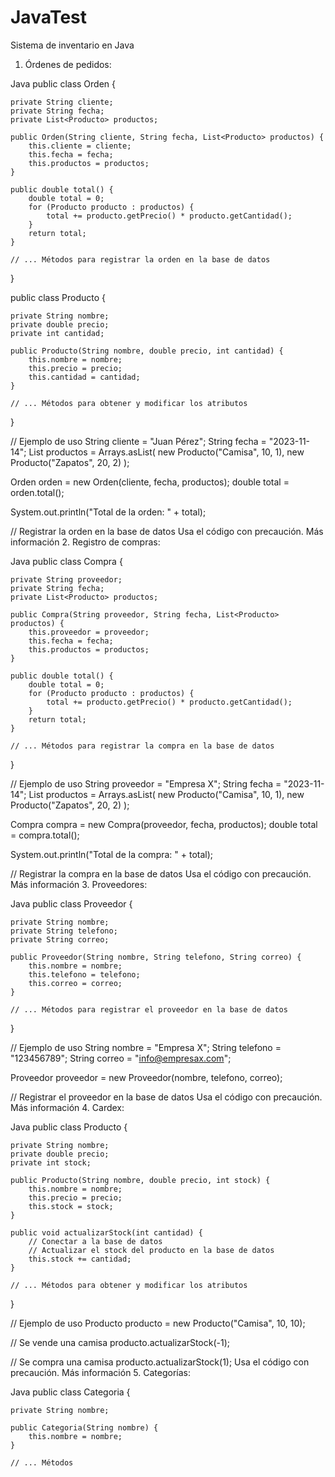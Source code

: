 # JavaTest

Sistema de inventario en Java
1. Órdenes de pedidos:

Java
public class Orden {

    private String cliente;
    private String fecha;
    private List<Producto> productos;

    public Orden(String cliente, String fecha, List<Producto> productos) {
        this.cliente = cliente;
        this.fecha = fecha;
        this.productos = productos;
    }

    public double total() {
        double total = 0;
        for (Producto producto : productos) {
            total += producto.getPrecio() * producto.getCantidad();
        }
        return total;
    }

    // ... Métodos para registrar la orden en la base de datos

}

public class Producto {

    private String nombre;
    private double precio;
    private int cantidad;

    public Producto(String nombre, double precio, int cantidad) {
        this.nombre = nombre;
        this.precio = precio;
        this.cantidad = cantidad;
    }

    // ... Métodos para obtener y modificar los atributos

}

// Ejemplo de uso
String cliente = "Juan Pérez";
String fecha = "2023-11-14";
List<Producto> productos = Arrays.asList(
    new Producto("Camisa", 10, 1),
    new Producto("Zapatos", 20, 2)
);

Orden orden = new Orden(cliente, fecha, productos);
double total = orden.total();

System.out.println("Total de la orden: " + total);

// Registrar la orden en la base de datos
Usa el código con precaución. Más información
2. Registro de compras:

Java
public class Compra {

    private String proveedor;
    private String fecha;
    private List<Producto> productos;

    public Compra(String proveedor, String fecha, List<Producto> productos) {
        this.proveedor = proveedor;
        this.fecha = fecha;
        this.productos = productos;
    }

    public double total() {
        double total = 0;
        for (Producto producto : productos) {
            total += producto.getPrecio() * producto.getCantidad();
        }
        return total;
    }

    // ... Métodos para registrar la compra en la base de datos

}

// Ejemplo de uso
String proveedor = "Empresa X";
String fecha = "2023-11-14";
List<Producto> productos = Arrays.asList(
    new Producto("Camisa", 10, 1),
    new Producto("Zapatos", 20, 2)
);

Compra compra = new Compra(proveedor, fecha, productos);
double total = compra.total();

System.out.println("Total de la compra: " + total);

// Registrar la compra en la base de datos
Usa el código con precaución. Más información
3. Proveedores:

Java
public class Proveedor {

    private String nombre;
    private String telefono;
    private String correo;

    public Proveedor(String nombre, String telefono, String correo) {
        this.nombre = nombre;
        this.telefono = telefono;
        this.correo = correo;
    }

    // ... Métodos para registrar el proveedor en la base de datos

}

// Ejemplo de uso
String nombre = "Empresa X";
String telefono = "123456789";
String correo = "info@empresax.com";

Proveedor proveedor = new Proveedor(nombre, telefono, correo);

// Registrar el proveedor en la base de datos
Usa el código con precaución. Más información
4. Cardex:

Java
public class Producto {

    private String nombre;
    private double precio;
    private int stock;

    public Producto(String nombre, double precio, int stock) {
        this.nombre = nombre;
        this.precio = precio;
        this.stock = stock;
    }

    public void actualizarStock(int cantidad) {
        // Conectar a la base de datos
        // Actualizar el stock del producto en la base de datos
        this.stock += cantidad;
    }

    // ... Métodos para obtener y modificar los atributos

}

// Ejemplo de uso
Producto producto = new Producto("Camisa", 10, 10);

// Se vende una camisa
producto.actualizarStock(-1);

// Se compra una camisa
producto.actualizarStock(1);
Usa el código con precaución. Más información
5. Categorías:

Java
public class Categoria {

    private String nombre;

    public Categoria(String nombre) {
        this.nombre = nombre;
    }

    // ... Métodos
